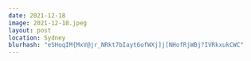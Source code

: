 ```yaml
---
date: 2021-12-18
image: 2021-12-18.jpeg
layout: post
location: Sydney
blurhash: "eSHoqIM{MxV@jr_NRkt7bIayt6ofWXj]j[NHofRjWBj?IVRkxukCWC"
---
```



